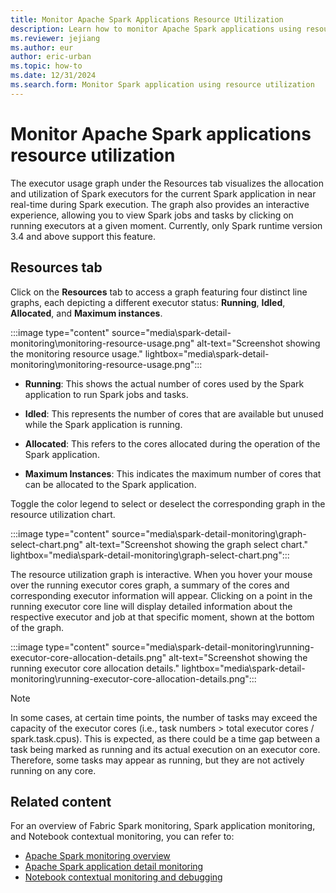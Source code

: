 ```yaml
---
title: Monitor Apache Spark Applications Resource Utilization
description: Learn how to monitor Apache Spark applications using resource utilization.
ms.reviewer: jejiang
ms.author: eur
author: eric-urban
ms.topic: how-to
ms.date: 12/31/2024
ms.search.form: Monitor Spark application using resource utilization
---
```



# Monitor Apache Spark applications resource utilization

The executor usage graph under the Resources tab visualizes the allocation and utilization of Spark executors for the current Spark application in near real-time during Spark execution. The graph also provides an interactive experience, allowing you to view Spark jobs and tasks by clicking on running executors at a given moment. Currently, only Spark runtime version 3.4 and above support this feature.  

## Resources tab

Click on the **Resources** tab to access a graph featuring four distinct line graphs, each depicting a different executor status: **Running**, **Idled**, **Allocated**, and **Maximum instances**. 

 :::image type="content" source="media\spark-detail-monitoring\monitoring-resource-usage.png" alt-text="Screenshot showing the monitoring resource usage." lightbox="media\spark-detail-monitoring\monitoring-resource-usage.png":::

- **Running**: This shows the actual number of cores used by the Spark application to run Spark jobs and tasks. 

- **Idled**: This represents the number of cores that are available but unused while the Spark application is running. 

- **Allocated**: This refers to the cores allocated during the operation of the Spark application. 

- **Maximum Instances**: This indicates the maximum number of cores that can be allocated to the Spark application. 

Toggle the color legend to select or deselect the corresponding graph in the resource utilization chart.

 :::image type="content" source="media\spark-detail-monitoring\graph-select-chart.png" alt-text="Screenshot showing the graph select chart." lightbox="media\spark-detail-monitoring\graph-select-chart.png":::    

The resource utilization graph is interactive. When you hover your mouse over the running executor cores graph, a summary of the cores and corresponding executor information will appear. Clicking on a point in the running executor core line will display detailed information about the respective executor and job at that specific moment, shown at the bottom of the graph.  

 :::image type="content" source="media\spark-detail-monitoring\running-executor-core-allocation-details.png" alt-text="Screenshot showing the running executor core allocation details." lightbox="media\spark-detail-monitoring\running-executor-core-allocation-details.png":::

> [!NOTE]
>
> In some cases, at certain time points, the number of tasks may exceed the capacity of the executor cores (i.e., task numbers > total executor cores / spark.task.cpus). This is expected, as there could be a time gap between a task being marked as running and its actual execution on an executor core. Therefore, some tasks may appear as running, but they are not actively running on any core. 


## Related content

For an overview of Fabric Spark monitoring, Spark application monitoring, and Notebook contextual monitoring, you can refer to: 

- [Apache Spark monitoring overview](spark-monitoring-overview.md)
- [Apache Spark application detail monitoring](spark-detail-monitoring.md)
- [Notebook contextual monitoring and debugging](spark-monitor-debug.md)
